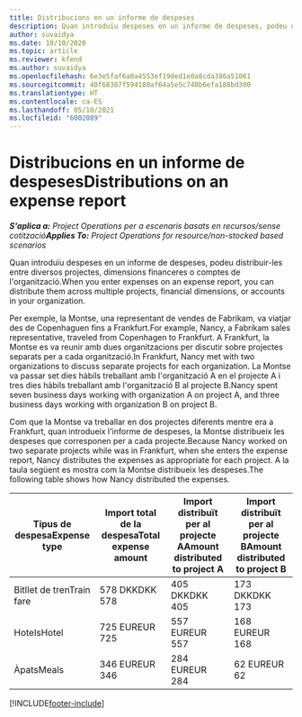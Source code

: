 ```yaml
---
title: Distribucions en un informe de despeses
description: Quan introduïu despeses en un informe de despeses, podeu distribuir-les entre diversos projectes, entitats jurídiques o comptes de l'organització.
author: suvaidya
ms.date: 10/10/2020
ms.topic: article
ms.reviewer: kfend
ms.author: suvaidya
ms.openlocfilehash: 6e3e5faf6a0a4553ef19ded1e0a8cda386a51061
ms.sourcegitcommit: 40f68387f594180af64a5e5c748b6efa188bd300
ms.translationtype: HT
ms.contentlocale: ca-ES
ms.lasthandoff: 05/10/2021
ms.locfileid: "6002089"
---
```

# <a name="distributions-on-an-expense-report"></a><span data-ttu-id="44f66-103">Distribucions en un informe de despeses</span><span class="sxs-lookup"><span data-stu-id="44f66-103">Distributions on an expense report</span></span>

<span data-ttu-id="44f66-104">_**S'aplica a:** Project Operations per a escenaris basats en recursos/sense cotització_</span><span class="sxs-lookup"><span data-stu-id="44f66-104">_**Applies To:** Project Operations for resource/non-stocked based scenarios_</span></span>

<span data-ttu-id="44f66-105">Quan introduïu despeses en un informe de despeses, podeu distribuir-les entre diversos projectes, dimensions financeres o comptes de l'organització.</span><span class="sxs-lookup"><span data-stu-id="44f66-105">When you enter expenses on an expense report, you can distribute them across multiple projects, financial dimensions, or accounts in your organization.</span></span>

<span data-ttu-id="44f66-106">Per exemple, la Montse, una representant de vendes de Fabrikam, va viatjar des de Copenhaguen fins a Frankfurt.</span><span class="sxs-lookup"><span data-stu-id="44f66-106">For example, Nancy, a Fabrikam sales representative, traveled from Copenhagen to Frankfurt.</span></span> <span data-ttu-id="44f66-107">A Frankfurt, la Montse es va reunir amb dues organitzacions per discutir sobre projectes separats per a cada organització.</span><span class="sxs-lookup"><span data-stu-id="44f66-107">In Frankfurt, Nancy met with two organizations to discuss separate projects for each organization.</span></span> <span data-ttu-id="44f66-108">La Montse va passar set dies hàbils treballant amb l'organització A en el projecte A i tres dies hàbils treballant amb l'organització B al projecte B.</span><span class="sxs-lookup"><span data-stu-id="44f66-108">Nancy spent seven business days working with organization A on project A, and three business days working with organization B on project B.</span></span>

<span data-ttu-id="44f66-109">Com que la Montse va treballar en dos projectes diferents mentre era a Frankfurt, quan introdueix l'informe de despeses, la Montse distribueix les despeses que corresponen per a cada projecte.</span><span class="sxs-lookup"><span data-stu-id="44f66-109">Because Nancy worked on two separate projects while was in Frankfurt, when she enters the expense report, Nancy distributes the expenses as appropriate for each project.</span></span> <span data-ttu-id="44f66-110">A la taula següent es mostra com la Montse distribueix les despeses.</span><span class="sxs-lookup"><span data-stu-id="44f66-110">The following table shows how Nancy distributed the expenses.</span></span>

| <span data-ttu-id="44f66-111">Tipus de despesa</span><span class="sxs-lookup"><span data-stu-id="44f66-111">Expense type</span></span> | <span data-ttu-id="44f66-112">Import total de la despesa</span><span class="sxs-lookup"><span data-stu-id="44f66-112">Total expense amount</span></span> | <span data-ttu-id="44f66-113">Import distribuït per al projecte A</span><span class="sxs-lookup"><span data-stu-id="44f66-113">Amount distributed to project A</span></span> | <span data-ttu-id="44f66-114">Import distribuït per al projecte B</span><span class="sxs-lookup"><span data-stu-id="44f66-114">Amount distributed to project B</span></span> |
|--------------|----------------------|---------------------------------|---------------------------------|
| <span data-ttu-id="44f66-115">Bitllet de tren</span><span class="sxs-lookup"><span data-stu-id="44f66-115">Train fare</span></span>   | <span data-ttu-id="44f66-116">578 DKK</span><span class="sxs-lookup"><span data-stu-id="44f66-116">DKK 578</span></span>              | <span data-ttu-id="44f66-117">405 DKK</span><span class="sxs-lookup"><span data-stu-id="44f66-117">DKK 405</span></span>                         | <span data-ttu-id="44f66-118">173 DKK</span><span class="sxs-lookup"><span data-stu-id="44f66-118">DKK 173</span></span>                         |
| <span data-ttu-id="44f66-119">Hotels</span><span class="sxs-lookup"><span data-stu-id="44f66-119">Hotel</span></span>        | <span data-ttu-id="44f66-120">725 EUR</span><span class="sxs-lookup"><span data-stu-id="44f66-120">EUR 725</span></span>              | <span data-ttu-id="44f66-121">557 EUR</span><span class="sxs-lookup"><span data-stu-id="44f66-121">EUR 557</span></span>                         | <span data-ttu-id="44f66-122">168 EUR</span><span class="sxs-lookup"><span data-stu-id="44f66-122">EUR 168</span></span>                         |
| <span data-ttu-id="44f66-123">Àpats</span><span class="sxs-lookup"><span data-stu-id="44f66-123">Meals</span></span>        | <span data-ttu-id="44f66-124">346 EUR</span><span class="sxs-lookup"><span data-stu-id="44f66-124">EUR 346</span></span>              | <span data-ttu-id="44f66-125">284 EUR</span><span class="sxs-lookup"><span data-stu-id="44f66-125">EUR 284</span></span>                         | <span data-ttu-id="44f66-126">62 EUR</span><span class="sxs-lookup"><span data-stu-id="44f66-126">EUR 62</span></span>                          |


[!INCLUDE[footer-include](../includes/footer-banner.md)]